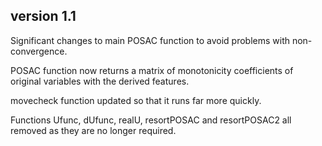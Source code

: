 ## version 1.1

Significant changes to main POSAC function to avoid problems with non-convergence.

POSAC function now returns a matrix of monotonicity coefficients of original variables with the derived features.

movecheck function updated so that it runs far more quickly.

Functions Ufunc, dUfunc, realU, resortPOSAC and resortPOSAC2 all removed as they are no longer required.


